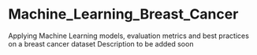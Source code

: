 # Machine_Learning_Breast_Cancer
Applying Machine Learning models, evaluation metrics and best practices on a breast cancer dataset 
Description to be added soon
